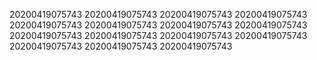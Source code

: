20200419075743
20200419075743
20200419075743
20200419075743
20200419075743
20200419075743
20200419075743
20200419075743
20200419075743
20200419075743
20200419075743
20200419075743
20200419075743
20200419075743
20200419075743

